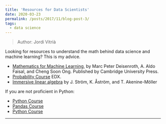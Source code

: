 ```yaml
---
title: 'Resources for Data Scientists'
date: 2020-03-23
permalink: /posts/2017/11/blog-post-3/
tags:
  - data science
---
```


> Author: Jordi Vitrià

Looking for resources to understand the math behind data science and machine learning? This is my advice.

+ [Mathematics for Machine Learning](https://mml-book.github.io/), by Marc Peter Deisenroth, A. Aldo Faisal, and Cheng Soon Ong. Published by Cambridge University Press. 
+ [Probability Course](https://www.edx.org/course/probability-the-science-of-uncertainty-and-data) EDX.
+ [Immersive linear algebra](http://immersivemath.com/ila/index.html) by J. Ström, K. Åström, and T. Akenine-Möller

If you are not proficient in Python:
+ [Python Course](https://www.kaggle.com/learn/python)
+ [Pandas Course](https://www.kaggle.com/learn/pandas)
+ [Python Course](https://www.edx.org/es/course/python-for-data-science-2)

------
